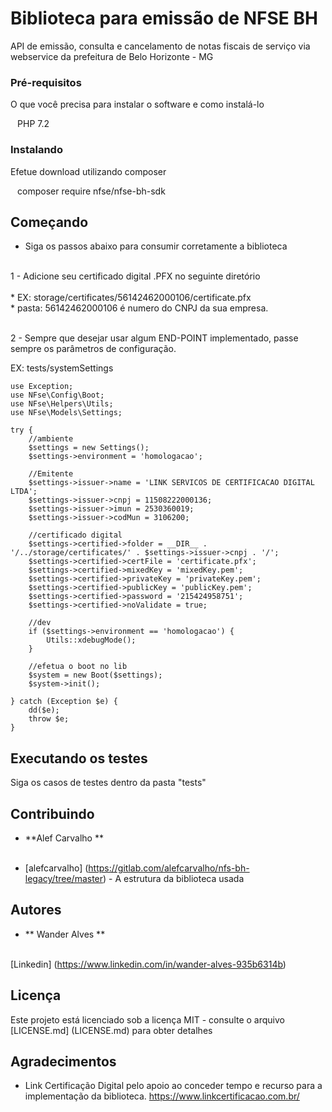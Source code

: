 # Biblioteca para emissão de NFSE BH

API de emissão, consulta e cancelamento de notas fiscais de serviço via webservice da prefeitura de Belo Horizonte - MG


### Pré-requisitos

O que você precisa para instalar o software e como instalá-lo

`` ``
PHP 7.2
`` ``
### Instalando

Efetue download utilizando composer

`` ``
composer require nfse/nfse-bh-sdk
`` ``

## Começando

* Siga os passos abaixo para consumir corretamente a biblioteca <br><br>

1 - Adicione seu certificado digital .PFX no seguinte diretório <br><br>
    * EX: storage/certificates/56142462000106/certificate.pfx <br>
    * pasta: 56142462000106 é numero do CNPJ da sua empresa. <br><br>

2 - Sempre que desejar usar algum END-POINT implementado, passe sempre os parâmetros de configuração.<br>

EX: tests/systemSettings <br>

    use Exception;
    use NFse\Config\Boot;
    use NFse\Helpers\Utils;
    use NFse\Models\Settings;

    try {
        //ambiente
        $settings = new Settings();
        $settings->environment = 'homologacao';

        //Emitente
        $settings->issuer->name = 'LINK SERVICOS DE CERTIFICACAO DIGITAL LTDA';
        $settings->issuer->cnpj = 11508222000136;
        $settings->issuer->imun = 2530360019;
        $settings->issuer->codMun = 3106200;

        //certificado digital
        $settings->certified->folder = __DIR__ . '/../storage/certificates/' . $settings->issuer->cnpj . '/';
        $settings->certified->certFile = 'certificate.pfx';
        $settings->certified->mixedKey = 'mixedKey.pem';
        $settings->certified->privateKey = 'privateKey.pem';
        $settings->certified->publicKey = 'publicKey.pem';
        $settings->certified->password = '215424958751';
        $settings->certified->noValidate = true;

        //dev
        if ($settings->environment == 'homologacao') {
            Utils::xdebugMode();
        }

        //efetua o boot no lib
        $system = new Boot($settings);
        $system->init();

    } catch (Exception $e) {
        dd($e);
        throw $e;
    }

## Executando os testes

Siga os casos de testes dentro da pasta "tests"

## Contribuindo

* **Alef Carvalho **<br><br>

* [alefcarvalho] (https://gitlab.com/alefcarvalho/nfs-bh-legacy/tree/master) - A estrutura da biblioteca usada

## Autores

* ** Wander Alves **<br><br>

[Linkedin] (https://www.linkedin.com/in/wander-alves-935b6314b)

## Licença

Este projeto está licenciado sob a licença MIT - consulte o arquivo [LICENSE.md] (LICENSE.md) para obter detalhes

## Agradecimentos

* Link Certificação Digital pelo apoio ao conceder tempo e recurso para a implementação da biblioteca.
  https://www.linkcertificacao.com.br/



